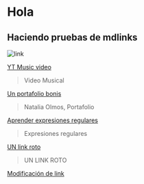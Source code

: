 # Hola
## Haciendo pruebas de mdlinks

![link]("link")


[YT Music video](https://www.youtube.com/watch?v=ygdVEIrVnIk&list=RDNnzIrRykilA&index=8)

>Video Musical


[Un portafolio bonis](https://nataliaolmos.github.io/portafolio/)

>Natalia Olmos, Portafolio

[Aprender expresiones regulares](https://regexone.com/lesson/introduction_abcs)

>Expresiones regulares

[UN link roto](https://nataliaolmos.github.io/poli/)

>UN LINK ROTO

[Modificación de link]("https://www.youtube.com/watch?vlljkjbh=ygdVEIrVnIk&list=RDNnzIrRykilA&index=8")
